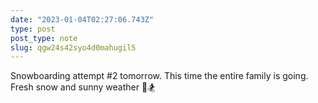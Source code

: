 ```yaml
---
date: "2023-01-04T02:27:06.743Z"
type: post 
post_type: note
slug: qgw24s42syo4d0mahugil5
---
```

Snowboarding attempt #2 tomorrow. This time the entire family is going. Fresh snow and sunny weather 🤙🏂
